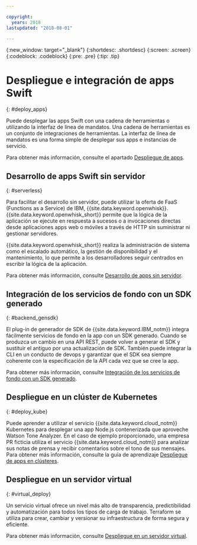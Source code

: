 ```yaml
---

copyright:
  years: 2018
lastupdated: "2018-08-01"

---
```

{:new_window: target="_blank"}
{:shortdesc: .shortdesc}
{:screen: .screen}
{:codeblock: .codeblock}
{:pre: .pre}
{:tip: .tip}

# Despliegue e integración de apps Swift
{: #deploy_apps}

Puede desplegar las apps Swift con una cadena de herramientas o utilizando la interfaz de línea de mandatos. Una cadena de herramientas es un conjunto de integraciones de herramientas. La interfaz de línea de mandatos es una forma simple de desplegar sus apps e instancias de servicio.

Para obtener más información, consulte el apartado [Despliegue de apps](../apps/dep-app-tool.html).

## Desarrollo de apps Swift sin servidor
{: #serverless}

Para facilitar el desarrollo sin servidor, puede utilizar la oferta de FaaS (Functions as a Service) de IBM, {{site.data.keyword.openwhisk}}. {{site.data.keyword.openwhisk_short}} permite que la lógica de la aplicación se ejecute en respuesta a sucesos o a invocaciones directas desde aplicaciones apps web o móviles a través de HTTP sin suministrar ni gestionar servidores.

{{site.data.keyword.openwhisk_short}} realiza la administración de sistema como el escalado automático, la gestión de disponibilidad y el mantenimiento, lo que permite a los desarrolladores seguir centrados en escribir la lógica de la aplicación.

Para obtener más información, consulte [Desarrollo de apps sin servidor](../apps/deploying/functions.html).

## Integración de los servicios de fondo con un SDK generado
{: #backend_gensdk}

El plug-in de generador de SDK de {{site.data.keyword.IBM_notm}} integra fácilmente servicios de fondo en la app con un SDK generado. Cuando se produzca un cambio en una API REST, puede volver a generar el SDK y sustituir el antiguo por una actualización de SDK. También puede integrar la CLI en un conducto de devops y garantizar que el SDK sea siempre coherente con la especificación de la API cada vez que se cree la app.

Para obtener más información, consulte [Integración de los servicios de fondo con un SDK generado](/docs/swift/backend/cli_sdkgen.html).

## Despliegue en un clúster de Kubernetes
{: #deploy_kube}

Puede aprender a utilizar el servicio {{site.data.keyword.cloud_notm}} Kubernetes para desplegar una app Node.js contenerizada que aproveche Watson Tone Analyzer. En el caso de ejemplo proporcionado, una empresa PR ficticia utiliza el servicio {{site.data.keyword.cloud_notm}} para analizar sus notas de prensa y recibir comentarios sobre el tono de sus mensajes. Para obtener más información, consulte la guía de aprendizaje [Despliegue de apps en clústeres](../containers/cs_tutorials_apps.html).

## Despliegue en un servidor virtual
{: #virtual_deploy}

Un servicio virtual ofrece un nivel más alto de transparencia, predictibilidad y automatización para todos los tipos de carga de trabajo. Terraform se utiliza para crear, cambiar y versionar su infraestructura de forma segura y eficiente.

Para obtener más información, consulte [Despliegue en un servidor virtual](../apps/vsi-deploy.html).
